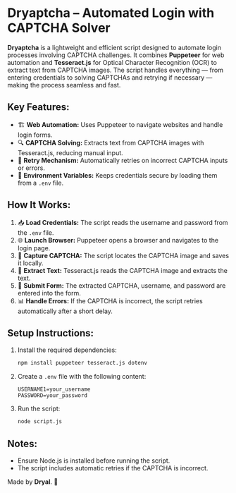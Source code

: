 # Dryaptcha – Automated Login with CAPTCHA Solver  

**Dryaptcha** is a lightweight and efficient script designed to automate login processes involving CAPTCHA challenges. It combines **Puppeteer** for web automation and **Tesseract.js** for Optical Character Recognition (OCR) to extract text from CAPTCHA images. The script handles everything — from entering credentials to solving CAPTCHAs and retrying if necessary — making the process seamless and fast.  

## Key Features:  
- 🏗️ **Web Automation:** Uses Puppeteer to navigate websites and handle login forms.  
- 🔍 **CAPTCHA Solving:** Extracts text from CAPTCHA images with Tesseract.js, reducing manual input.  
- 🔄 **Retry Mechanism:** Automatically retries on incorrect CAPTCHA inputs or errors.  
- 🔐 **Environment Variables:** Keeps credentials secure by loading them from a `.env` file.  

## How It Works:  
1. 📥 **Load Credentials:** The script reads the username and password from the `.env` file.  
2. 🌐 **Launch Browser:** Puppeteer opens a browser and navigates to the login page.  
3. 📸 **Capture CAPTCHA:** The script locates the CAPTCHA image and saves it locally.  
4. 🧠 **Extract Text:** Tesseract.js reads the CAPTCHA image and extracts the text.  
5. 🔑 **Submit Form:** The extracted CAPTCHA, username, and password are entered into the form.  
6. 📊 **Handle Errors:** If the CAPTCHA is incorrect, the script retries automatically after a short delay.  

## Setup Instructions:  
1. Install the required dependencies:  
    ```bash
    npm install puppeteer tesseract.js dotenv
    ```  
2. Create a `.env` file with the following content:  
    ```plaintext
    USERNAME1=your_username
    PASSWORD=your_password
    ```  
3. Run the script:  
    ```bash
    node script.js
    ```  

## Notes:  
- Ensure Node.js is installed before running the script.  
- The script includes automatic retries if the CAPTCHA is incorrect.  

Made by **Dryal**. 🚀  


